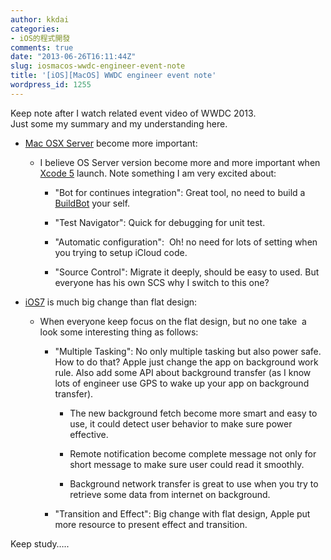 ```yaml
---
author: kkdai
categories:
- iOS的程式開發
comments: true
date: "2013-06-26T16:11:44Z"
slug: iosmacos-wwdc-engineer-event-note
title: '[iOS][MacOS] WWDC engineer event note'
wordpress_id: 1255
---
```


Keep note after I watch related event video of WWDC 2013.  
Just some my summary and my understanding here.






  * [Mac OSX Server](http://www.apple.com/osx/server/) become more important:



    * I believe OS Server version become more and more important when [Xcode 5](https://developer.apple.com/technologies/tools/whats-new.html) launch. Note something I am very excited about: 



      * "Bot for continues integration": Great tool, no need to build a [BuildBot](http://trac.buildbot.net/) your self.


      * "Test Navigator": Quick for debugging for unit test.


      * "Automatic configuration":  Oh! no need for lots of setting when you trying to setup iCloud code.


      * "Source Control": Migrate it deeply, should be easy to used. But everyone has his own SCS why I switch to this one?






  * [iOS7](http://www.apple.com/ios/ios7/features/) is much big change than flat design:



    * When everyone keep focus on the flat design, but no one take  a look some interesting thing as follows:



      * "Multiple Tasking": No only multiple tasking but also power safe. How to do that? Apple just change the app on background work rule. Also add some API about background transfer (as I know lots of engineer use GPS to wake up your app on background transfer).  



        * The new background fetch become more smart and easy to use, it could detect user behavior to make sure power effective.


        * Remote notification become complete message not only for short message to make sure user could read it smoothly.


        * Background network transfer is great to use when you try to retrieve some data from internet on background.



      * "Transition and Effect": Big change with flat design, Apple put more resource to present effect and transition.






Keep study…..
